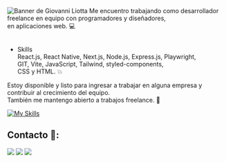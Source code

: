 <img src="https://github.com/gioliotta/portfolio-gioliotta/blob/trunk/src/img/banner.webp" alt="Banner de Giovanni Liotta">
Me encuentro trabajando como desarrollador freelance en equipo con programadores y diseñadores,
<br /> en aplicaciones web. 💻
<br /><br />

- Skills <br />
React.js, React Native, Next.js, Node.js, Express.js, Playwright,
<br /> GIT, Vite, JavaScript, Tailwind, styled-components, 
<br /> CSS y HTML. 💥

Estoy disponible y listo para ingresar a trabajar en alguna empresa y contribuir al crecimiento del equipo. 
<br /> También me mantengo abierto a trabajos freelance. :rocket:

[![My Skills](https://skillicons.dev/icons?i=react,nodejs,express,mongo,firebase,js,git,tailwind,css,html&perline=5)](https://skillicons.dev)
## Contacto 📱:
<a href="https://www.linkedin.com/in/giovanniliotta/" target="_blank"><img src="https://img.shields.io/badge/LinkedIn-0077B5?style=for-the-badge&logo=linkedin&logoColor=white" /></a>
<a href="mailto:gioliotta.io@gmail.com" target="_blank"><img src="https://img.shields.io/badge/Gmail-D14836?style=for-the-badge&logo=gmail&logoColor=white" /></a>
<a href="https://t.me/gixi_lym" target="_blank"><img src="https://img.shields.io/badge/Telegram-2CA5E0?style=for-the-badge&logo=telegram&logoColor=white" /></a>






 

